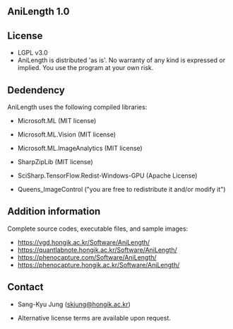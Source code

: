 ## AniLength 1.0

## License
- LGPL v3.0
- AniLength is distributed 'as is'. No warranty of any kind is expressed or implied. You use the program at your own risk.


## Dedendency
AniLength uses the following compiled libraries:

- Microsoft.ML (MIT license)

- Microsoft.ML.Vision (MIT license)

- Microsoft.ML.ImageAnalytics (MIT license)

- SharpZipLib (MIT license)

- SciSharp.TensorFlow.Redist-Windows-GPU (Apache License)

- Queens_ImageControl ("you are free to redistribute it and/or modify it")



## Addition information
Complete source codes, executable files, and sample images:

- https://vgd.hongik.ac.kr/Software/AniLength/
- https://quantlabnote.hongik.ac.kr/Software/AniLength/
- https://phenocapture.com/Software/AniLength/
- https://phenocapture.hongik.ac.kr/Software/AniLength/



## Contact

- Sang-Kyu Jung (skjung@hongik.ac.kr)

- Alternative license terms are available upon request.
